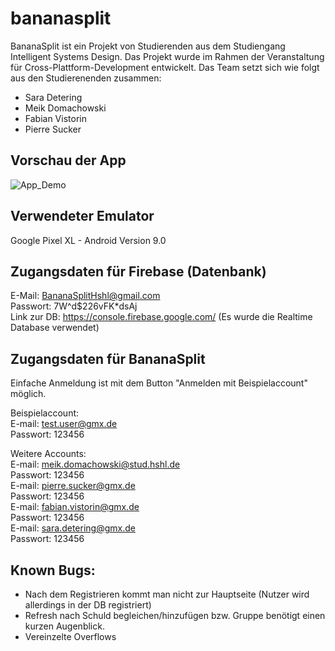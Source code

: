 # bananasplit

BananaSplit ist ein Projekt von Studierenden aus dem Studiengang Intelligent Systems Design. Das Projekt wurde im Rahmen der Veranstaltung für Cross-Plattform-Development entwickelt. 
Das Team setzt sich wie folgt aus den Studierenenden zusammen:
- Sara Detering
- Meik Domachowski
- Fabian Vistorin
- Pierre Sucker

## Vorschau der App

![App_Demo](https://github.com/isd-nunkesser/cpd-2020-bananasplit/blob/main/bananasplit/BananaSplit.gif)

## Verwendeter Emulator

Google Pixel XL - Android Version 9.0

## Zugangsdaten für Firebase (Datenbank)

E-Mail: BananaSplitHshl@gmail.com  
Passwort: 7W^d$226vFK*dsAj  
Link zur DB: https://console.firebase.google.com/ (Es wurde die Realtime Database verwendet)

## Zugangsdaten für BananaSplit
Einfache Anmeldung ist mit dem Button "Anmelden mit Beispielaccount" möglich.  

Beispielaccount:  
E-mail: test.user@gmx.de  
Passwort: 123456  

Weitere Accounts:  
E-mail: meik.domachowski@stud.hshl.de  
Passwort: 123456  
E-mail: pierre.sucker@gmx.de  
Passwort: 123456  
E-mail: fabian.vistorin@gmx.de  
Passwort: 123456  
E-mail: sara.detering@gmx.de  
Passwort: 123456  

## Known Bugs:
- Nach dem Registrieren kommt man nicht zur Hauptseite (Nutzer wird allerdings in der DB registriert)  
- Refresh nach Schuld begleichen/hinzufügen bzw. Gruppe benötigt einen kurzen Augenblick.  
- Vereinzelte Overflows  
